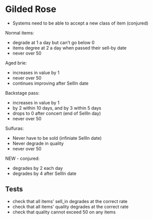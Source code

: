 Gilded Rose
===========

- Systems need to be able to accept a new class of item (conjured)

Normal items:
- degrade at 1 a day but can't go below 0
- items degree at 2 a day when passed their sell-by date
- never over 50

Aged brie:
- increases in value by 1
- never over 50
- continues improving after SellIn date

Backstage pass:
- increases in value by 1
- by 2 within 10 days, and by 3 within 5 days
- drops to 0 after concert (end of SellIn day)
- never over 50

Sulfuras:
- Never have to be sold (infiniate SellIn date)
- Never degrade in quality
- never over 50

NEW - conjured:
- degrades by 2 each day
- degrades by 4 after SellIn date

## Tests

- check that all items' sell_in degrades at the correct rate
- check that all items' quality degrades at the correct rate
- check that quality cannot exceed 50 on any items